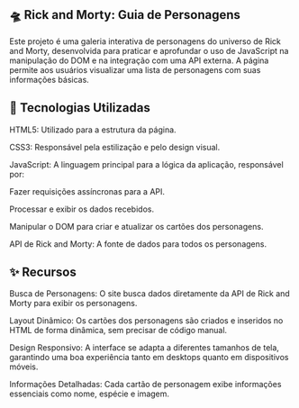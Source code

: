 ## 🛸 Rick and Morty: Guia de Personagens
Este projeto é uma galeria interativa de personagens do universo de Rick and Morty, desenvolvida para praticar e aprofundar o uso de JavaScript na manipulação do DOM e na integração com uma API externa. A página permite aos usuários visualizar uma lista de personagens com suas informações básicas.

## 🚀 Tecnologias Utilizadas
HTML5: Utilizado para a estrutura da página.

CSS3: Responsável pela estilização e pelo design visual.

JavaScript: A linguagem principal para a lógica da aplicação, responsável por:

Fazer requisições assíncronas para a API.

Processar e exibir os dados recebidos.

Manipular o DOM para criar e atualizar os cartões dos personagens.

API de Rick and Morty: A fonte de dados para todos os personagens.

## ✨ Recursos
Busca de Personagens: O site busca dados diretamente da API de Rick and Morty para exibir os personagens.

Layout Dinâmico: Os cartões dos personagens são criados e inseridos no HTML de forma dinâmica, sem precisar de código manual.

Design Responsivo: A interface se adapta a diferentes tamanhos de tela, garantindo uma boa experiência tanto em desktops quanto em dispositivos móveis.

Informações Detalhadas: Cada cartão de personagem exibe informações essenciais como nome, espécie e imagem.
